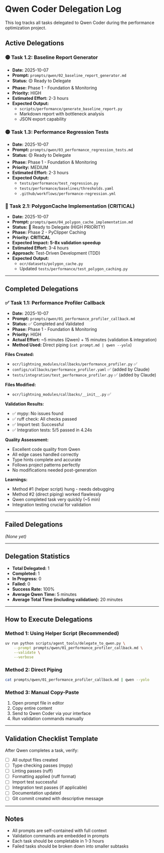 # Qwen Coder Delegation Log

This log tracks all tasks delegated to Qwen Coder during the performance optimization project.

## Active Delegations

### 🟡 Task 1.2: Baseline Report Generator
- **Date:** 2025-10-07
- **Prompt:** `prompts/qwen/02_baseline_report_generator.md`
- **Status:** 🟡 Ready to Delegate
- **Phase:** Phase 1 - Foundation & Monitoring
- **Priority:** HIGH
- **Estimated Effort:** 2-3 hours
- **Expected Output:**
  - `scripts/performance/generate_baseline_report.py`
  - Markdown report with bottleneck analysis
  - JSON export capability

### 🟡 Task 1.3: Performance Regression Tests
- **Date:** 2025-10-07
- **Prompt:** `prompts/qwen/03_performance_regression_tests.md`
- **Status:** 🟡 Ready to Delegate
- **Phase:** Phase 1 - Foundation & Monitoring
- **Priority:** MEDIUM
- **Estimated Effort:** 2-3 hours
- **Expected Output:**
  - `tests/performance/test_regression.py`
  - `tests/performance/baselines/thresholds.yaml`
  - `.github/workflows/performance-regression.yml`

### 🔴 Task 2.1: PolygonCache Implementation (CRITICAL)
- **Date:** 2025-10-07
- **Prompt:** `prompts/qwen/04_polygon_cache_implementation.md`
- **Status:** 🔴 Ready to Delegate (HIGH PRIORITY)
- **Phase:** Phase 2 - PyClipper Caching
- **Priority:** **CRITICAL**
- **Expected Impact:** **5-8x validation speedup**
- **Estimated Effort:** 3-4 hours
- **Approach:** Test-Driven Development (TDD)
- **Expected Output:**
  - `ocr/datasets/polygon_cache.py`
  - Updated `tests/performance/test_polygon_caching.py`

---

## Completed Delegations

### ✅ Task 1.1: Performance Profiler Callback
- **Date:** 2025-10-07
- **Prompt:** `prompts/qwen/01_performance_profiler_callback.md`
- **Status:** ✅ Completed and Validated
- **Phase:** Phase 1 - Foundation & Monitoring
- **Priority:** HIGH
- **Actual Effort:** ~5 minutes (Qwen) + 15 minutes (validation & integration)
- **Method Used:** Direct piping (`cat prompt.md | qwen --yolo`)

**Files Created:**
- `ocr/lightning_modules/callbacks/performance_profiler.py` ✅
- `configs/callbacks/performance_profiler.yaml` ✅ (added by Claude)
- `tests/integration/test_performance_profiler.py` ✅ (added by Claude)

**Files Modified:**
- `ocr/lightning_modules/callbacks/__init__.py` ✅

**Validation Results:**
- ✅ mypy: No issues found
- ✅ ruff check: All checks passed
- ✅ Import test: Successful
- ✅ Integration tests: 5/5 passed in 4.24s

**Quality Assessment:**
- Excellent code quality from Qwen
- All edge cases handled correctly
- Type hints complete and accurate
- Follows project patterns perfectly
- No modifications needed post-generation

**Learnings:**
- Method #1 (helper script) hung - needs debugging
- Method #2 (direct piping) worked flawlessly
- Qwen completed task very quickly (~5 min)
- Integration testing crucial for validation

---

## Failed Delegations

_(None yet)_

---

## Delegation Statistics

- **Total Delegated:** 1
- **Completed:** 1
- **In Progress:** 0
- **Failed:** 0
- **Success Rate:** 100%
- **Average Qwen Time:** 5 minutes
- **Average Total Time (including validation):** 20 minutes

---

## How to Execute Delegations

### Method 1: Using Helper Script (Recommended)
```bash
uv run python scripts/agent_tools/delegate_to_qwen.py \
    --prompt prompts/qwen/01_performance_profiler_callback.md \
    --validate \
    --verbose
```

### Method 2: Direct Piping
```bash
cat prompts/qwen/01_performance_profiler_callback.md | qwen --yolo
```

### Method 3: Manual Copy-Paste
1. Open prompt file in editor
2. Copy entire content
3. Send to Qwen Coder via your interface
4. Run validation commands manually

---

## Validation Checklist Template

After Qwen completes a task, verify:

- [ ] All output files created
- [ ] Type checking passes (mypy)
- [ ] Linting passes (ruff)
- [ ] Formatting applied (ruff format)
- [ ] Import test successful
- [ ] Integration test passes (if applicable)
- [ ] Documentation updated
- [ ] Git commit created with descriptive message

---

## Notes

- All prompts are self-contained with full context
- Validation commands are embedded in prompts
- Each task should be completable in 1-3 hours
- Failed tasks should be broken down into smaller subtasks
